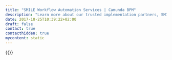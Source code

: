 ```yaml
---
title: "SMILE Workflow Automation Services | Camunda BPM"
description: "Learn more about our trusted implementation partners, SMILE. Camunda is the leader for workflow automation & business process management. Get your 30 day trial today."
date: 2017-10-25T10:39:22+02:00
draft: false
contact: true
contacthidden: true
mycontent: static
---
```

{{<partner-single
company="SMILE"
type="si"
website="https://www.smile.eu/fr"
countrycode="FR"
city="Asnières-sur-Seine"
description=""
siregion="emea"
level="basic"
logo="//images.ctfassets.net/vpidbgnakfvf/4fJD5Rm5ymhvNugHQmuWxw/75e0c8cef8c5788d85f41d4d57de5d69/smile_logo.jpeg">}}